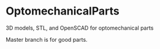 OptomechanicalParts
===================

3D models, STL, and OpenSCAD for optomechanical parts

Master branch is for good parts.
